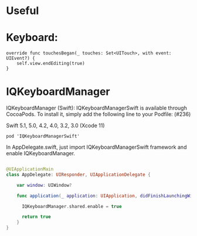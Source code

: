 # Useful

# Keyboard:

    override func touchesBegan(_ touches: Set<UITouch>, with event: UIEvent?) {
        self.view.endEditing(true)
    }
  
  
# IQKeyboardManager

IQKeyboardManager (Swift): IQKeyboardManagerSwift is available through CocoaPods. To install it, simply add the following line to your Podfile: (#236)

Swift 5.1, 5.0, 4.2, 4.0, 3.2, 3.0 (Xcode 11)

`pod 'IQKeyboardManagerSwift'`

In AppDelegate.swift, just import IQKeyboardManagerSwift framework and enable IQKeyboardManager.
```swift import IQKeyboardManagerSwift

@UIApplicationMain
class AppDelegate: UIResponder, UIApplicationDelegate {

    var window: UIWindow?

    func application(_ application: UIApplication, didFinishLaunchingWithOptions launchOptions: [UIApplication.LaunchOptionsKey: Any]?) -> Bool {

      IQKeyboardManager.shared.enable = true

      return true
    }
}
```
